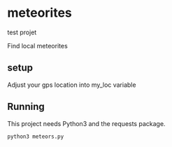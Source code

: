 # meteorites
test projet

Find local meteorites

## setup

Adjust your gps location into my_loc variable

## Running

This project needs Python3 and the requests package.

`python3 meteors.py`
